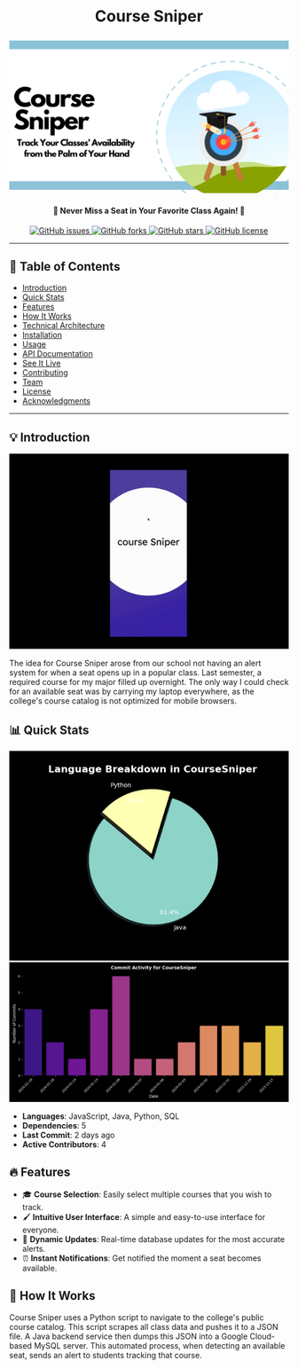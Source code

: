 <h1 align="center">Course Sniper</h1>

<p align="center">
  <img src="https://github.com/kyrollos2/CourseSniper/blob/main/ReadMeBanner.png" alt="Project Banner">
</p>

<h4 align="center">🌟 Never Miss a Seat in Your Favorite Class Again! 🌟</h4>

<p align="center">
  <a href="https://github.com/kyrollos2/CourseSniper/issues">
    <img src="https://img.shields.io/github/issues/kyrollos2/CourseSniper.svg?style=flat-square" alt="GitHub issues">
  </a>
  <a href="https://github.com/kyrollos2/CourseSniper/network">
    <img src="https://img.shields.io/github/forks/kyrollos2/CourseSniper.svg?style=flat-square" alt="GitHub forks">
  </a>
  <a href="https://github.com/kyrollos2/CourseSniper/stargazers">
    <img src="https://img.shields.io/github/stars/kyrollos2/CourseSniper.svg?style=flat-square" alt="GitHub stars">
  </a>
  <a href="https://github.com/kyrollos2/CourseSniper/blob/master/LICENSE">
    <img src="https://img.shields.io/github/license/kyrollos2/CourseSniper.svg?style=flat-square" alt="GitHub license">
  </a>
</p>

---

## 📖 Table of Contents

- [Introduction](#-introduction)
- [Quick Stats](#-quick-stats)
- [Features](#-features)
- [How It Works](#-how-it-works)
- [Technical Architecture](#-technical-architecture)
- [Installation](#-installation)
- [Usage](#-usage)
- [API Documentation](#-api-documentation)
- [See It Live](#-see-it-live)
- [Contributing](#-contributing)
- [Team](#-team)
- [License](#-license)
- [Acknowledgments](#-acknowledgments)

---

## 💡 Introduction

<p align="center">
  <img src="https://github.com/kyrollos2/CourseSniper/blob/main/ScreenRecording2024-01-18at4.32.34AM-ezgif.com-video-to-gif-converter.gif" alt="Project GIF">
</p>

The idea for Course Sniper arose from our school not having an alert system for when a seat opens up in a popular class. Last semester, a required course for my major filled up overnight. The only way I could check for an available seat was by carrying my laptop everywhere, as the college's course catalog is not optimized for mobile browsers.

## 📊 Quick Stats

<p align="center">
  <img src="language_breakdown.png" alt="Language Breakdown">
  <img src="commit_activity.png" alt="Commit Activity">
</p>

- **Languages**: JavaScript, Java, Python, SQL
- **Dependencies**: 5
- **Last Commit**: 2 days ago
- **Active Contributors**: 4

## 🔥 Features

- :mortar_board: **Course Selection**: Easily select multiple courses that you wish to track.
- 🖌️ **Intuitive User Interface**: A simple and easy-to-use interface for everyone.
- 🎯 **Dynamic Updates**: Real-time database updates for the most accurate alerts.
- ⏰ **Instant Notifications**: Get notified the moment a seat becomes available.

## 🧩 How It Works

Course Sniper uses a Python script to navigate to the college's public course catalog. This script scrapes all class data and pushes it to a JSON file. A Java backend service then dumps this JSON into a Google Cloud-based MySQL server. This automated process, when detecting an available seat, sends an alert to students tracking that course.

